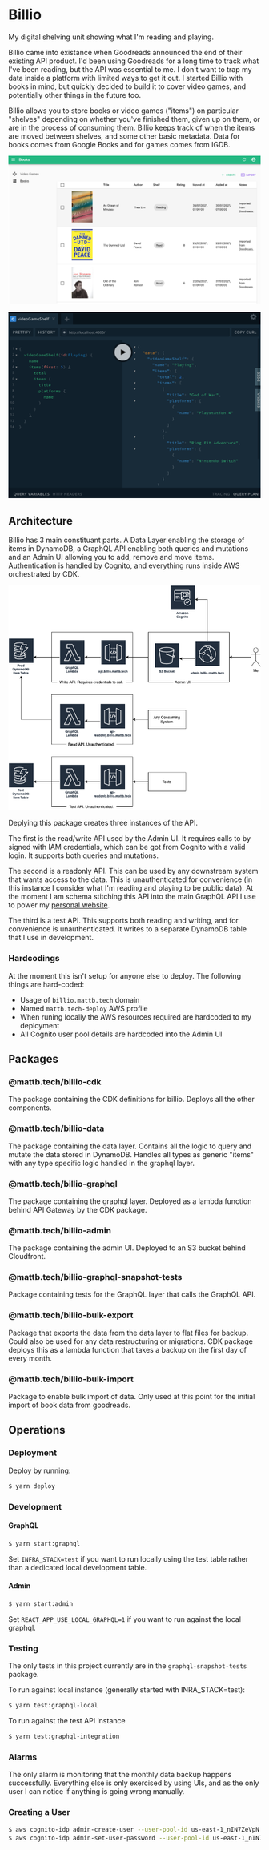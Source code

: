 # Billio

My digital shelving unit showing what I'm reading and playing.

Billio came into existance when Goodreads announced the end of their existing API product. I'd been using Goodreads for a long time to track what I've been reading, but the API was essential to me. I don't want to trap my data inside a platform with limited ways to get it out. I started Billio with books in mind, but quickly decided to build it to cover video games, and potentially other things in the future too.

Billio allows you to store books or video games ("items") on particular "shelves" depending on whether you've finished them, given up on them, or are in the process of consuming them. Billio keeps track of when the items are moved between shelves, and some other basic metadata. Data for books comes from Google Books and for games comes from IGDB.

![Screenshot of Admin UI](./images/admin.png)

![Screenshot of GraphQL Playground](./images/graphql-playground.png)

## Architecture

Billio has 3 main constituant parts. A Data Layer enabling the storage of items in DynamoDB, a GraphQL API enabling both queries and mutations and an Admin UI allowing you to add, remove and move items. Authentication is handled by Cognito, and everything runs inside AWS orchestrated by CDK.

![Diagram of Architecture](./images/architecture.png)

Deplying this package creates three instances of the API.

The first is the read/write API used by the Admin UI. It requires calls to by signed with IAM credentials, which can be got from Cognito with a valid login. It supports both queries and mutations.

The second is a readonly API. This can be used by any downstream system that wants access to the data. This is unauthenticated for convenience (in this instance I consider what I'm reading and playing to be public data). At the moment I am schema stitching this API into the main GraphQL API I use to power my [personal website](https://lonesome.mattb.tech/).

The third is a test API. This supports both reading and writing, and for convenience is unauthenticated. It writes to a separate DynamoDB table that I use in development.

### Hardcodings

At the moment this isn't setup for anyone else to deploy. The following things are hard-coded:

- Usage of `billio.mattb.tech` domain
- Named `mattb.tech-deploy` AWS profile
- When runing locally the AWS resources required are hardcoded to my deployment
- All Cognito user pool details are hardcoded into the Admin UI

## Packages

### @mattb.tech/billio-cdk

The package containing the CDK definitions for billio. Deploys all the other components.

### @mattb.tech/billio-data

The package containing the data layer. Contains all the logic to query and mutate the data stored in DynamoDB. Handles all types as generic "items" with any type specific logic handled in the graphql layer.

### @mattb.tech/billio-graphql

The package containing the graphql layer. Deployed as a lambda function behind API Gateway by the CDK package.

### @mattb.tech/billio-admin

The package containing the admin UI. Deployed to an S3 bucket behind Cloudfront.

### @mattb.tech/billio-graphql-snapshot-tests

Package containing tests for the GraphQL layer that calls the GraphQL API.

### @mattb.tech/billio-bulk-export

Package that exports the data from the data layer to flat files for backup. Could also be used for any data restructuring or migrations. CDK package deploys this as a lambda function that takes a backup on the first day of every month.

### @mattb.tech/billio-bulk-import

Package to enable bulk import of data. Only used at this point for the initial import of book data from goodreads.

## Operations

### Deployment

Deploy by running:

```sh
$ yarn deploy
```

### Development

#### GraphQL

```sh
$ yarn start:graphql
```

Set `INFRA_STACK=test` if you want to run locally using the test table rather than a dedicated local development table.

#### Admin

```sh
$ yarn start:admin
```

Set `REACT_APP_USE_LOCAL_GRAPHQL=1` if you want to run against the local graphql.

### Testing

The only tests in this project currently are in the `graphql-snapshot-tests` package.

To run against local instance (generally started with INRA_STACK=test):

```sh
$ yarn test:graphql-local
```

To run against the test API instance

```sh
$ yarn test:graphql-integration
```

### Alarms

The only alarm is monitoring that the monthly data backup happens successfully. Everything else is only exercised by using UIs, and as the only user I can notice if anything is going wrong manually.

### Creating a User

```sh
$ aws cognito-idp admin-create-user --user-pool-id us-east-1_nIN7ZeVpN --username $USERNAME --profile mattb.tech-deploy
$ aws cognito-idp admin-set-user-password --user-pool-id us-east-1_nIN7ZeVpN --username $USERNAME --password $PASSWORD --permanent --profile mattb.tech-deploy
```
